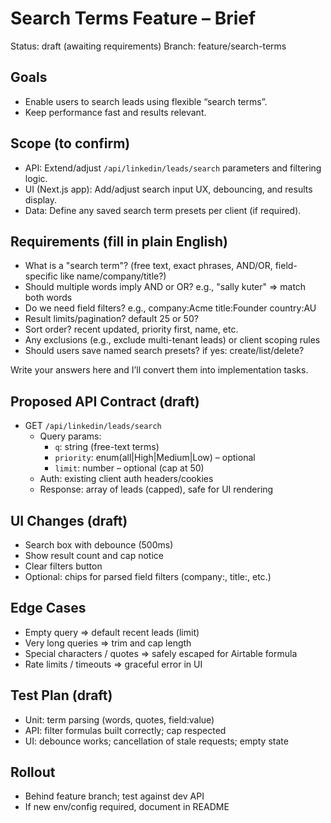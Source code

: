 # Search Terms Feature – Brief

Status: draft (awaiting requirements)
Branch: feature/search-terms

## Goals
- Enable users to search leads using flexible “search terms”.
- Keep performance fast and results relevant.

## Scope (to confirm)
- API: Extend/adjust `/api/linkedin/leads/search` parameters and filtering logic.
- UI (Next.js app): Add/adjust search input UX, debouncing, and results display.
- Data: Define any saved search term presets per client (if required).

## Requirements (fill in plain English)
- What is a "search term"? (free text, exact phrases, AND/OR, field-specific like name/company/title?)
- Should multiple words imply AND or OR? e.g., "sally kuter" => match both words
- Do we need field filters? e.g., company:Acme title:Founder country:AU
- Result limits/pagination? default 25 or 50?
- Sort order? recent updated, priority first, name, etc.
- Any exclusions (e.g., exclude multi-tenant leads) or client scoping rules
- Should users save named search presets? if yes: create/list/delete?

Write your answers here and I’ll convert them into implementation tasks.

## Proposed API Contract (draft)
- GET `/api/linkedin/leads/search`
  - Query params:
    - `q`: string (free-text terms)
    - `priority`: enum(all|High|Medium|Low) – optional
    - `limit`: number – optional (cap at 50)
  - Auth: existing client auth headers/cookies
  - Response: array of leads (capped), safe for UI rendering

## UI Changes (draft)
- Search box with debounce (500ms)
- Show result count and cap notice
- Clear filters button
- Optional: chips for parsed field filters (company:, title:, etc.)

## Edge Cases
- Empty query => default recent leads (limit)
- Very long queries => trim and cap length
- Special characters / quotes => safely escaped for Airtable formula
- Rate limits / timeouts => graceful error in UI

## Test Plan (draft)
- Unit: term parsing (words, quotes, field:value)
- API: filter formulas built correctly; cap respected
- UI: debounce works; cancellation of stale requests; empty state

## Rollout
- Behind feature branch; test against dev API
- If new env/config required, document in README
